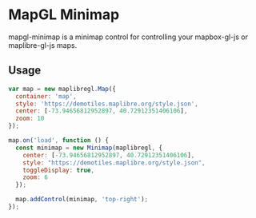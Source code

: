 # MapGL Minimap

mapgl-minimap is a minimap control for controlling your mapbox-gl-js or maplibre-gl-js maps.

## Usage

```javascript
var map = new maplibregl.Map({
  container: 'map',
  style: 'https://demotiles.maplibre.org/style.json',
  center: [-73.94656812952897, 40.72912351406106],
  zoom: 10
});

map.on('load', function () {
  const minimap = new Minimap(maplibregl, {
    center: [-73.94656812952897, 40.72912351406106],
    style: "https://demotiles.maplibre.org/style.json",
    toggleDisplay: true,
    zoom: 6
  });

  map.addControl(minimap, 'top-right');
});
```